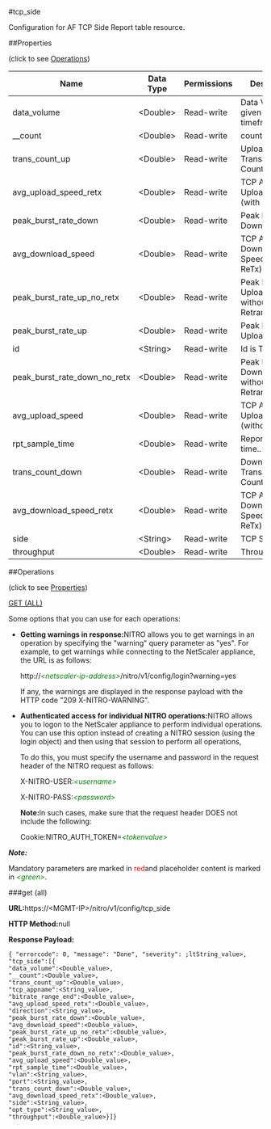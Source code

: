 #tcp_side

Configuration for AF TCP Side Report table resource.


##Properties 
<span>(click to see [Operations](#opera))</span>


<table><thead><tr><th>Name</th><th>Data Type</th><th>Permissions</th><th>Description</th></tr></thead><tbody><tr><td>data_volume</td><td>&lt;Double></td><td>Read-write</td><td>Data Volume in given sampled timeframe..</td></tr><tr><td>__count</td><td>&lt;Double></td><td>Read-write</td><td>count..</td></tr><tr><td>trans_count_up</td><td>&lt;Double></td><td>Read-write</td><td>Upload Transaction Count.</td></tr><tr><td>avg_upload_speed_retx</td><td>&lt;Double></td><td>Read-write</td><td>TCP Average Upload Speed (with ReTx).</td></tr><tr><td>peak_burst_rate_down</td><td>&lt;Double></td><td>Read-write</td><td>Peak Burst Download Rate.</td></tr><tr><td>avg_download_speed</td><td>&lt;Double></td><td>Read-write</td><td>TCP Average Download Speed (without ReTx).</td></tr><tr><td>peak_burst_rate_up_no_retx</td><td>&lt;Double></td><td>Read-write</td><td>Peak Burst Upload Rate without Retransmissions.</td></tr><tr><td>peak_burst_rate_up</td><td>&lt;Double></td><td>Read-write</td><td>Peak Burst Upload Rate.</td></tr><tr><td>id</td><td>&lt;String></td><td>Read-write</td><td>Id is TCP Side..</td></tr><tr><td>peak_burst_rate_down_no_retx</td><td>&lt;Double></td><td>Read-write</td><td>Peak Burst Download Rate without Retransmissions.</td></tr><tr><td>avg_upload_speed</td><td>&lt;Double></td><td>Read-write</td><td>TCP Average Upload Speed (without ReTx).</td></tr><tr><td>rpt_sample_time</td><td>&lt;Double></td><td>Read-write</td><td>Report Sample time..</td></tr><tr><td>trans_count_down</td><td>&lt;Double></td><td>Read-write</td><td>Download Transaction Count.</td></tr><tr><td>avg_download_speed_retx</td><td>&lt;Double></td><td>Read-write</td><td>TCP Average Download Speed (with ReTx).</td></tr><tr><td>side</td><td>&lt;String></td><td>Read-write</td><td>TCP Side.</td></tr><tr><td>throughput</td><td>&lt;Double></td><td>Read-write</td><td>Throughput.</td></tr></tbody></table>
##Operations 
<span>(click to see [Properties](#prope))</span>


[GET (ALL)](#get-)


Some options that you can use for each operations:
<ul><li><p><b>Getting warnings in response:</b>NITRO allows you to get warnings in an operation by specifying the "warning" query parameter as "yes". For example, to get warnings while connecting to the NetScaler appliance, the URL is as follows:</p><p>http://<span style="color:green;font-style:italic;">&lt;netscaler-ip-address&gt;</span>/nitro/v1/config/login?warning=yes</p><p>If any, the warnings are displayed in the response payload with the HTTP code "209 X-NITRO-WARNING".</p></li><li><p><b>Authenticated access for individual NITRO operations:</b>NITRO allows you to logon to the NetScaler appliance to perform individual operations. You can use this option instead of creating a NITRO session (using the login object) and then using that session to perform all operations,</p><p>To do this, you must specify the username and password in the request header of the NITRO request as follows:</p><p>X-NITRO-USER:<span style="color:green;font-style:italic;">&lt;username&gt;</span></p><p>X-NITRO-PASS:<span style="color:green;font-style:italic;">&lt;password&gt;</span></p><p><b>Note:</b>In such cases, make sure that the request header DOES not include the following:</p><p>Cookie:NITRO_AUTH_TOKEN=<span style="color:green;font-style:italic;">&lt;tokenvalue&gt;</span></p></li></ul>



***Note:*** 
Mandatory parameters are marked in <span style="color:#FF0000;">red</span>and placeholder content is marked in <span style="color:green;font-style:italic">&lt;green&gt;</span>.

###get (all)



<b>URL:</b>https://&lt;MGMT-IP&gt;/nitro/v1/config/tcp_side
<b>HTTP Method:</b>null
<b>Response Payload: </b>```{ "errorcode": 0, "message": "Done", "severity": ;ltString_value>, "tcp_side":[{"data_volume":<Double_value>,"__count":<Double_value>,"trans_count_up":<Double_value>,"tcp_appname":<String_value>,"bitrate_range_end":<Double_value>,"avg_upload_speed_retx":<Double_value>,"direction":<String_value>,"peak_burst_rate_down":<Double_value>,"avg_download_speed":<Double_value>,"peak_burst_rate_up_no_retx":<Double_value>,"peak_burst_rate_up":<Double_value>,"id":<String_value>,"peak_burst_rate_down_no_retx":<Double_value>,"avg_upload_speed":<Double_value>,"rpt_sample_time":<Double_value>,"vlan":<String_value>,"port":<String_value>,"trans_count_down":<Double_value>,"avg_download_speed_retx":<Double_value>,"side":<String_value>,"opt_type":<String_value>,"throughput":<Double_value>}]}```



